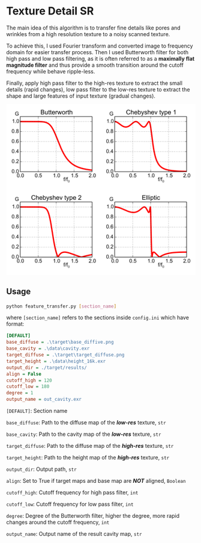 # Texture Detail SR

The main idea of this algorithm is to transfer fine details like pores and wrinkles from a high resolution texture to a noisy scanned texture.

To achieve this, I used Fourier transform and converted image to frequency domain for easier transfer process. Then I used Butterworth filter for both high pass and low pass filtering, as it is often referred to as a **maximally flat magnitude filter** and thus provide a smooth transition around the cutoff frequency while behave ripple-less.

Finally, apply high pass filter to the high-res texture to extract the small details (rapid changes), low pass filter to the low-res texture to extract the shape and large features of input texture (gradual changes).

<img src=".\img\1024px-Filters_order5.svg.png" alt="1024px-Filters_order5.svg" style="zoom:50%;" />

## Usage

```bash
python feature_transfer.py [section_name]
```

where `[section_name]` refers to the sections inside `config.ini` which have format:

```ini
[DEFAULT]
base_diffuse = .\target\base_diffive.png
base_cavity = .\data\cavity.exr
target_diffuse = .\target\target_diffuse.png
target_height = .\data\height_16k.exr
output_dir = ./target/results/
align = False
cutoff_high = 120
cutoff_low = 180
degree = 1
output_name = out_cavity.exr
```

`[DEFAULT]`: Section name

`base_diffuse`: Path to the diffuse map of the ***low-res*** texture, `str`

`base_cavity`: Path to the cavity map of the ***low-res*** texture, `str`

`target_diffuse`: Path to the diffuse map of the ***high-res*** texture, `str`

`target_height`: Path to the height map of the ***high-res*** texture, `str`

`output_dir`: Output path, `str`

`align`: Set to True if target maps and base map are ***NOT*** aligned, `Boolean`

`cutoff_high`: Cutoff frequency for high pass filter, `int`

`cutoff_low`: Cutoff frequency for low pass filter, `int`

`degree`: Degree of the Butterworth filter, higher the degree, more rapid changes around the cutoff frequency, `int`

`output_name`: Output name of the result cavity map, `str`





## 